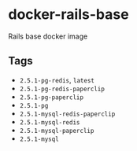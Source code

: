 # docker-rails-base
Rails base docker image

## Tags
- `2.5.1-pg-redis`, `latest`
- `2.5.1-pg-redis-paperclip`
- `2.5.1-pg-paperclip`
- `2.5.1-pg`
- `2.5.1-mysql-redis-paperclip`
- `2.5.1-mysql-redis`
- `2.5.1-mysql-paperclip`
- `2.5.1-mysql`
